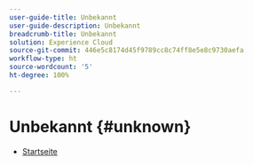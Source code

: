 ```yaml
---
user-guide-title: Unbekannt
user-guide-description: Unbekannt
breadcrumb-title: Unbekannt
solution: Experience Cloud
source-git-commit: 446e5c8174d45f9789cc8c74ff8e5e8c9730aefa
workflow-type: ht
source-wordcount: '5'
ht-degree: 100%

---
```


# Unbekannt {#unknown}

* [Startseite](home.md)
